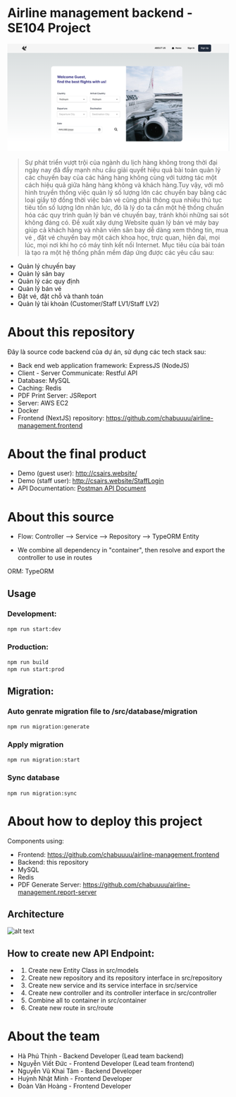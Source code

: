 # Airline management backend - SE104 Project

![image](https://raw.githubusercontent.com/chabuuuu/airline-management.frontend/main/picture/Screenshot_20240716_124059.png)

> Sự phát triển vượt trội của ngành du lịch hàng không trong thời đại ngày nay đã
> đẩy mạnh nhu cầu giải quyết hiệu quả bài toán quản lý các chuyến bay của các
> hãng hàng không cùng với tương tác một cách hiệu quả giữa hãng hàng không
> và khách hàng.Tuy vậy, với mô hình truyền thống việc quản lý số lượng lớn các
> chuyến bay bằng các loại giấy tờ đồng thời việc bán vé cũng phải thông qua
> nhiều thủ tục tiêu tốn số lượng lớn nhân lực, đó là lý do ta cần một hệ thống
> chuẩn hóa các quy trình quản lý bán vé chuyến bay, tránh khỏi những sai sót
> không đáng có.
> Đề xuất xây dựng Website quản lý bán vé máy bay giúp cả khách hàng và
> nhân viên sân bay dễ dàng xem thông tin, mua vé , đặt vé chuyến bay một
> cách khoa học, trực quan, hiện đại, mọi lúc, mọi nơi khi họ có máy tính kết nối
> Internet. Mục tiêu của bài toán là tạo ra một hệ thống phần mềm đáp ứng được
> các yêu cầu sau:

- Quản lý chuyến bay
- Quản lý sân bay
- Quản lý các quy định
- Quản lý bán vé
- Đặt vé, đặt chỗ và thanh toán
- Quản lý tài khoản (Customer/Staff LV1/Staff LV2)

# About this repository

Đây là source code backend của dự án, sử dụng các tech stack sau:

- Back end web application framework: ExpressJS (NodeJS)
- Client - Server Communicate: Restful API
- Database: MySQL
- Caching: Redis
- PDF Print Server: JSReport
- Server: AWS EC2
- Docker
- Frontend (NextJS) repository: https://github.com/chabuuuu/airline-management.frontend

# About the final product

- Demo (guest user): http://csairs.website/
- Demo (staff user): http://csairs.website/StaffLogin
- API Documentation: [Postman API Document](https://documenter.getpostman.com/view/33824763/2sA3JJAj6K)

# About this source

- Flow: Controller --> Service --> Repository --> TypeORM Entity

- We combine all dependency in "container", then resolve and export the controller to use in routes

ORM: TypeORM

## Usage

### Development:

```
npm run start:dev
```

### Production:

```
npm run build
npm run start:prod
```

## Migration:

### Auto genrate migration file to /src/database/migration

```
npm run migration:generate
```

### Apply migration

```
npm run migration:start
```

### Sync database

```
npm run migration:sync
```

# About how to deploy this project

Components using:

- Frontend: https://github.com/chabuuuu/airline-management.frontend
- Backend: this repository
- MySQL
- Redis
- PDF Generate Server: https://github.com/chabuuuu/airline-management.report-server

## Architecture

![alt text](https://res.cloudinary.com/practicaldev/image/fetch/s--CDARQ4Hj--/c_limit%2Cf_auto%2Cfl_progressive%2Cq_auto%2Cw_880/https://dev-to-uploads.s3.amazonaws.com/uploads/articles/of739v9cu7namgc9m2am.jpg)

## How to create new API Endpoint:

- 1. Create new Entity Class in src/models
- 2. Create new repository and its repository interface in src/repository
- 3. Create new service and its service interface in src/service
- 4. Create new controller and its controller interface in src/controller
- 5. Combine all to container in src/container
- 6. Create new route in src/route

# About the team

- Hà Phú Thịnh - Backend Developer (Lead team backend)
- Nguyễn Viết Đức - Frontend Developer (Lead team frontend)
- Nguyễn Vũ Khai Tâm - Backend Developer
- Huỳnh Nhật Minh - Frontend Developer
- Đoàn Văn Hoàng - Frontend Developer
